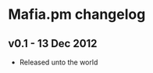 Mafia.pm changelog
==================

v0.1 - 13 Dec 2012
------------------

- Released unto the world
